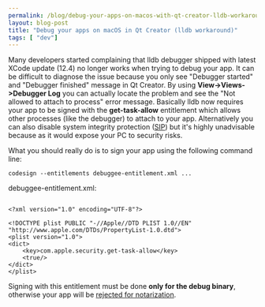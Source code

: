 ```yaml
---
permalink: /blog/debug-your-apps-on-macos-with-qt-creator-lldb-workaround
layout: blog-post
title: "Debug your apps on macOS in Qt Creator (lldb workaround)"
tags: [ "dev"]
---
```


Many developers started complaining that lldb debugger shipped with latest XCode update (12.4) no longer works when trying to debug your app. It can be difficult to diagnose the issue because you only see "Debugger started" and "Debugger finished" message in Qt Creator. By using **View->Views->Debugger Log** you can actually locate the problem and see the "Not allowed to attach to process" error message. Basically lldb now requires your app to be signed with the **get-task-allow** entitlement which allows other processes (like the debugger) to attach to your app. Alternatively you can also disable system integrity protection ([SIP](https://developer.apple.com/documentation/security/disabling_and_enabling_system_integrity_protection)) but it's highly unadvisable because as it would expose your PC to security risks.

What you should really do is to sign your app using the following command line:

`codesign --entitlements debuggee-entitlement.xml ...`

debuggee-entitlement.xml:

```

<?xml version="1.0" encoding="UTF-8"?>

<!DOCTYPE plist PUBLIC "-//Apple//DTD PLIST 1.0//EN" "http://www.apple.com/DTDs/PropertyList-1.0.dtd">
<plist version="1.0">
<dict>
    <key>com.apple.security.get-task-allow</key>
    <true/>
</dict>
</plist>

```

Signing with this entitlement must be done **only for the debug binary**, otherwise your app will be [rejected for notarization](https://developer.apple.com/documentation/security/notarizing_macos_software_before_distribution/resolving_common_notarization_issues?language=objc).